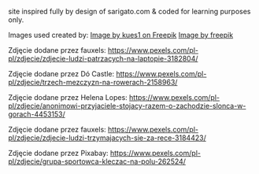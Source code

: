 site inspired fully by design of sarigato.com & coded for learning purposes only.

Images used created by:
<a href="https://www.freepik.com/free-photo/cement-concrete-wall-texture-background_176963168.htm#fromView=search&page=1&position=11&uuid=354516b9-e8af-4b32-86cf-e04e6b9b8e2f">Image by kues1 on Freepik</a>
<a href="https://www.freepik.com/free-photo/black-irregular-brush-stroke_9468001.htm#fromView=search&page=1&position=30&uuid=54b248f8-be0a-49a7-b3b8-165e919becbf">Image by freepik</a>


Zdjęcie dodane przez fauxels: https://www.pexels.com/pl-pl/zdjecie/zdjecie-ludzi-patrzacych-na-laptopie-3182804/

Zdjęcie dodane przez Dó Castle: https://www.pexels.com/pl-pl/zdjecie/trzech-mezczyzn-na-rowerach-2158963/

Zdjęcie dodane przez Helena Lopes: https://www.pexels.com/pl-pl/zdjecie/anonimowi-przyjaciele-stojacy-razem-o-zachodzie-slonca-w-gorach-4453153/

Zdjęcie dodane przez fauxels: https://www.pexels.com/pl-pl/zdjecie/zdjecie-ludzi-trzymajacych-sie-za-rece-3184423/

Zdjęcie dodane przez Pixabay: https://www.pexels.com/pl-pl/zdjecie/grupa-sportowca-kleczac-na-polu-262524/
